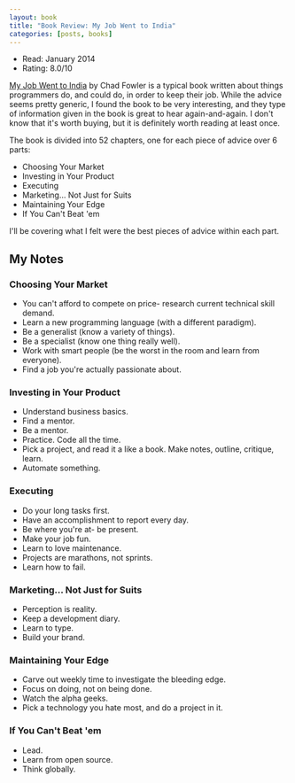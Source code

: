 ```yaml
---
layout: book
title: "Book Review: My Job Went to India"
categories: [posts, books]
---
```


* Read: January 2014
* Rating: 8.0/10

[My Job Went to India](http://www.amazon.com/dp/0976694018?tag=parker08-20) by Chad Fowler is a typical book written about things programmers do, and could do, in order to keep their job. While the advice seems pretty generic, I found the book to be very interesting, and they type of information given in the book is great to hear again-and-again. I don't know that it's worth buying, but it is definitely worth reading at least once.

The book is divided into 52 chapters, one for each piece of advice over 6 parts:

* Choosing Your Market
* Investing in Your Product
* Executing
* Marketing... Not Just for Suits
* Maintaining Your Edge
* If You Can't Beat 'em

I'll be covering what I felt were the best pieces of advice within each part.

## My Notes

### Choosing Your Market

* You can't afford to compete on price- research current technical skill demand.
* Learn a new programming language (with a different paradigm).
* Be a generalist (know a variety of things).
* Be a specialist (know one thing really well).
* Work with smart people (be the worst in the room and learn from everyone).
* Find a job you're actually passionate about.

### Investing in Your Product

* Understand business basics.
* Find a mentor.
* Be a mentor.
* Practice. Code all the time.
* Pick a project, and read it a like a book. Make notes, outline, critique, learn.
* Automate something.

### Executing

* Do your long tasks first.
* Have an accomplishment to report every day.
* Be where you're at- be present.
* Make your job fun.
* Learn to love maintenance.
* Projects are marathons, not sprints.
* Learn how to fail.

### Marketing... Not Just for Suits

* Perception is reality.
* Keep a development diary.
* Learn to type.
* Build your brand.

### Maintaining Your Edge

* Carve out weekly time to investigate the bleeding edge.
* Focus on doing, not on being done.
* Watch the alpha geeks.
* Pick a technology you hate most, and do a project in it.

### If You Can't Beat 'em

* Lead.
* Learn from open source.
* Think globally.
